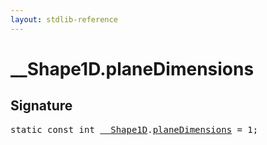 ```yaml
---
layout: stdlib-reference
---
```


# __Shape1D.planeDimensions

## Signature
<pre>
<span class='code_keyword'>static</span> <span class='code_keyword'>const</span> <span class="code_keyword">int</span> <a href="/stdlib-reference/types/shape1d-0128/index" class="code_type">__Shape1D</a>.<a href="/stdlib-reference/types/shape1d-0128/planedimensions-5" class="code_var">planeDimensions</a> = 1;
</pre>

